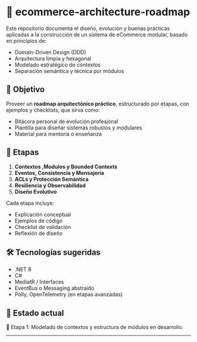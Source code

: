 
# 🛒 ecommerce-architecture-roadmap

Este repositorio documenta el diseño, evolución y buenas prácticas aplicadas a la construcción de un sistema de eCommerce modular, basado en principios de:

- Domain-Driven Design (DDD)
- Arquitectura limpia y hexagonal
- Modelado estratégico de contextos
- Separación semántica y técnica por módulos

## 🎯 Objetivo

Proveer un **roadmap arquitectónico práctico**, estructurado por etapas, con ejemplos y checklists, que sirva como:

- Bitácora personal de evolución profesional
- Plantilla para diseñar sistemas robustos y modulares
- Material para mentoría o enseñanza

## 🧭 Etapas

1. **Contextos ,Modulos y Bounded Contexts**
2. **Eventos, Consistencia y Mensajería**
3. **ACLs y Protección Semántica**
4. **Resiliencia y Observabilidad**
5. **Diseño Evolutivo**

Cada etapa incluye:
- Explicación conceptual
- Ejemplos de código
- Checklist de validación
- Reflexión de diseño

## 🛠 Tecnologías sugeridas

- .NET 8
- C#
- MediatR / Interfaces
- EventBus o Messaging abstraído
- Polly, OpenTelemetry (en etapas avanzadas)

## 🚧 Estado actual

📍 Etapa 1: Modelado de contextos y estructura de módulos en desarrollo.

---
